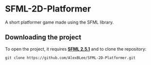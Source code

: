 # SFML-2D-Platformer
A short platformer game made using the SFML library.

## Downloading the project

To open the project, it requires [**SFML 2.5.1**](https://www.sfml-dev.org/download/sfml/2.5.1/) and to clone the repository:

```
git clone https://github.com/AlexBLee/SFML-2D-Platformer.git
```
